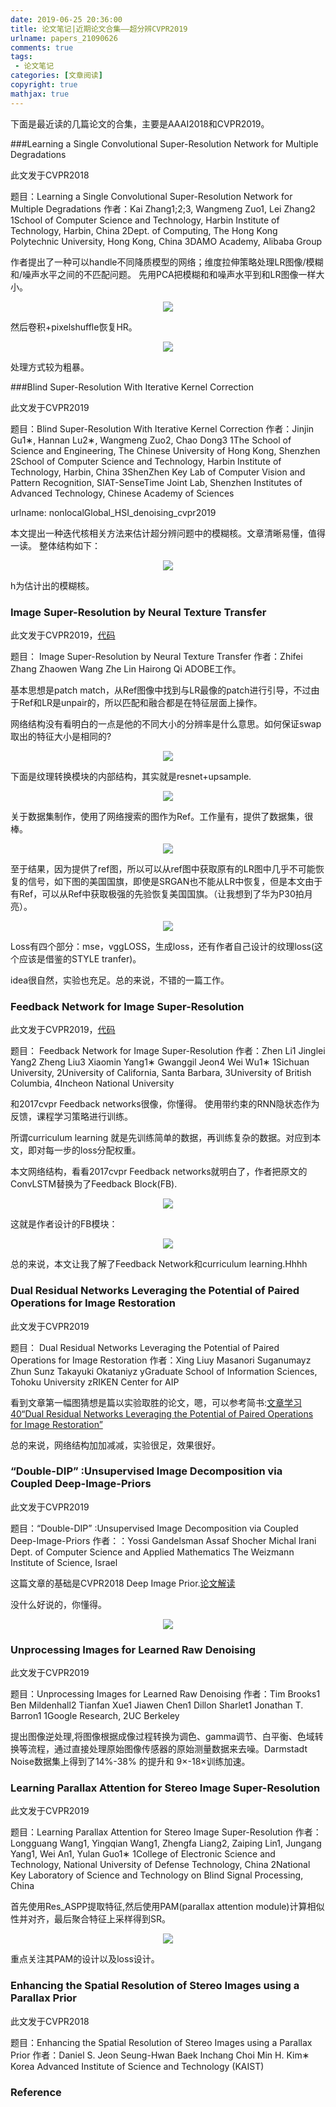 ```yaml
---
date: 2019-06-25 20:36:00
title: 论文笔记|近期论文合集——超分辨CVPR2019
urlname: papers_21090626
comments: true
tags:
 - 论文笔记
categories: [文章阅读]
copyright: true
mathjax: true
---
```





下面是最近读的几篇论文的合集，主要是AAAI2018和CVPR2019。

<!--more-->



###Learning a Single Convolutional Super-Resolution Network for Multiple Degradations

此文发于CVPR2018

题目：Learning a Single Convolutional Super-Resolution Network for Multiple Degradations
作者：Kai Zhang1;2;3, Wangmeng Zuo1, Lei Zhang2
1School of Computer Science and Technology, Harbin Institute of Technology, Harbin, China
2Dept. of Computing, The Hong Kong Polytechnic University, Hong Kong, China
3DAMO Academy, Alibaba Group

作者提出了一种可以handle不同降质模型的网络；维度拉伸策略处理LR图像/模糊和/噪声水平之间的不匹配问题。
先用PCA把模糊和和噪声水平到和LR图像一样大小。
<div align = center>
<img src = ./papers_201906_sr/SRMD_pca.png />
</div>

然后卷积+pixelshuffle恢复HR。

<div align = center>
<img src = ./papers_201906_sr/SRMD_overview.png />
</div>

处理方式较为粗暴。

###Blind Super-Resolution With Iterative Kernel Correction

此文发于CVPR2019

题目：Blind Super-Resolution With Iterative Kernel Correction
作者：Jinjin Gu1∗, Hannan Lu2∗, Wangmeng Zuo2, Chao Dong3
1The School of Science and Engineering, The Chinese University of Hong Kong, Shenzhen
2School of Computer Science and Technology, Harbin Institute of Technology, Harbin, China
3ShenZhen Key Lab of Computer Vision and Pattern Recognition, SIAT-SenseTime Joint Lab,
Shenzhen Institutes of Advanced Technology, Chinese Academy of Sciences


urlname: nonlocalGlobal_HSI_denoising_cvpr2019

本文提出一种迭代核相关方法来估计超分辨问题中的模糊核。文章清晰易懂，值得一读。
整体结构如下：

<div align = center>
<img src = ./papers_201906_sr/IKC_overview.png />
</div>

h为估计出的模糊核。






### Image Super-Resolution by Neural Texture Transfer

此文发于CVPR2019，[代码]( https://github.com/ZZUTK/SRNTT)

题目： Image Super-Resolution by Neural Texture Transfer
作者：Zhifei Zhang Zhaowen Wang Zhe Lin Hairong Qi
ADOBE工作。

基本思想是patch match，从Ref图像中找到与LR最像的patch进行引导，不过由于Ref和LR是unpair的，所以匹配和融合都是在特征层面上操作。

网络结构没有看明白的一点是他的不同大小的分辨率是什么意思。如何保证swap取出的特征大小是相同的?
<div align = center>
<img src = ./papers_201906_sr/SRNTT_overview.png />
</div>

下面是纹理转换模块的内部结构，其实就是resnet+upsample.

<div align = center>
<img src = ./papers_201906_sr/SRNTT_NTT.png />
</div>

关于数据集制作，使用了网络搜索的图作为Ref。工作量有，提供了数据集，很棒。

<div align = center>
<img src = ./papers_201906_sr/SRNTTdataset.png />
</div>

至于结果，因为提供了ref图，所以可以从ref图中获取原有的LR图中几乎不可能恢复的信号，如下图的美国国旗，即使是SRGAN也不能从LR中恢复，但是本文由于有Ref，可以从Ref中获取极强的先验恢复美国国旗。（让我想到了华为P30拍月亮）。
<div align = center>
<img src = ./papers_201906_sr/SRNTT_result.png />
</div>

Loss有四个部分：mse，vggLOSS，生成loss，还有作者自己设计的纹理loss(这个应该是借鉴的STYLE tranfer)。

idea很自然，实验也充足。总的来说，不错的一篇工作。



### Feedback Network for Image Super-Resolution

此文发于CVPR2019，[代码](https://github.com/Paper99/SRFBN_CVPR19)

题目： Feedback Network for Image Super-Resolution
作者：Zhen Li1 Jinglei Yang2 Zheng Liu3 Xiaomin Yang1∗ Gwanggil Jeon4 Wei Wu1∗
1Sichuan University, 2University of California, Santa Barbara, 3University of British Columbia,
4Incheon National University


和2017cvpr Feedback networks很像，你懂得。
使用带约束的RNN隐状态作为反馈，课程学习策略进行训练。

所谓curriculum learning 就是先训练简单的数据，再训练复杂的数据。对应到本文，即对每一步的loss分配权重。


本文网络结构，看看2017cvpr  Feedback networks就明白了，作者把原文的ConvLSTM替换为了Feedback Block(FB).

<div align = center>
<img src = ./papers_201906_sr/SRFBN_overview.png />
</div>

这就是作者设计的FB模块：
<div align = center>
<img src = ./papers_201906_sr/FB.png />
</div>


总的来说，本文让我了解了Feedback Network和curriculum learning.Hhhh



### Dual Residual Networks Leveraging the Potential of Paired Operations for Image Restoration

此文发于CVPR2019

题目： Dual Residual Networks Leveraging the Potential of Paired Operations for Image Restoration
作者：Xing Liuy Masanori Suganumayz Zhun Sunz Takayuki Okataniyz
yGraduate School of Information Sciences, Tohoku University zRIKEN Center for AIP

看到文章第一幅图猜想是篇以实验取胜的论文，嗯，可以参考简书:[文章学习40“Dual Residual Networks Leveraging the Potential of Paired Operations for Image Restoration”](https://www.jianshu.com/p/f5b85a4e2b86)

总的来说，网络结构加加减减，实验很足，效果很好。


### “Double-DIP” :Unsupervised Image Decomposition via Coupled Deep-Image-Priors

此文发于CVPR2019

题目：“Double-DIP” :Unsupervised Image Decomposition via Coupled Deep-Image-Priors
作者：：Yossi Gandelsman Assaf Shocher Michal Irani
Dept. of Computer Science and Applied Mathematics
The Weizmann Institute of Science, Israel

这篇文章的基础是CVPR2018 Deep Image Prior.[论文解读](https://zhuanlan.zhihu.com/p/31595192)

没什么好说的，你懂得。
<div align = center>
<img src = ./papers_201906_sr/DIP_overview.png />
</div>



### Unprocessing Images for Learned Raw Denoising

此文发于CVPR2019

题目：Unprocessing Images for Learned Raw Denoising
作者：Tim Brooks1 Ben Mildenhall2 Tianfan Xue1
Jiawen Chen1 Dillon Sharlet1 Jonathan T. Barron1
1Google Research, 2UC Berkeley


提出图像逆处理,将图像根据成像过程转换为调色、gamma调节、白平衡、色域转换等流程，通过直接处理原始图像传感器的原始测量数据来去噪。Darmstadt Noise数据集上得到了14%-38% 的提升和 9×-18×训练加速。




### Learning Parallax Attention for Stereo Image Super-Resolution

此文发于CVPR2019


题目：Learning Parallax Attention for Stereo Image Super-Resolution
作者：Longguang Wang1, Yingqian Wang1, Zhengfa Liang2, Zaiping Lin1, Jungang Yang1, Wei An1, Yulan Guo1∗
1College of Electronic Science and Technology, National University of Defense Technology, China
2National Key Laboratory of Science and Technology on Blind Signal Processing, China


首先使用Res_ASPP提取特征,然后使用PAM(parallax attention module)计算相似性并对齐，最后聚合特征上采样得到SR。
<div align = center>
<img src = ./papers_201906_sr/PASSR_overview.png />
</div>

重点关注其PAM的设计以及loss设计。


### Enhancing the Spatial Resolution of Stereo Images using a Parallax Prior

此文发于CVPR2018

题目：Enhancing the Spatial Resolution of Stereo Images using a Parallax Prior
作者：Daniel S. Jeon Seung-Hwan Baek Inchang Choi Min H. Kim∗
Korea Advanced Institute of Science and Technology (KAIST)



### Reference

